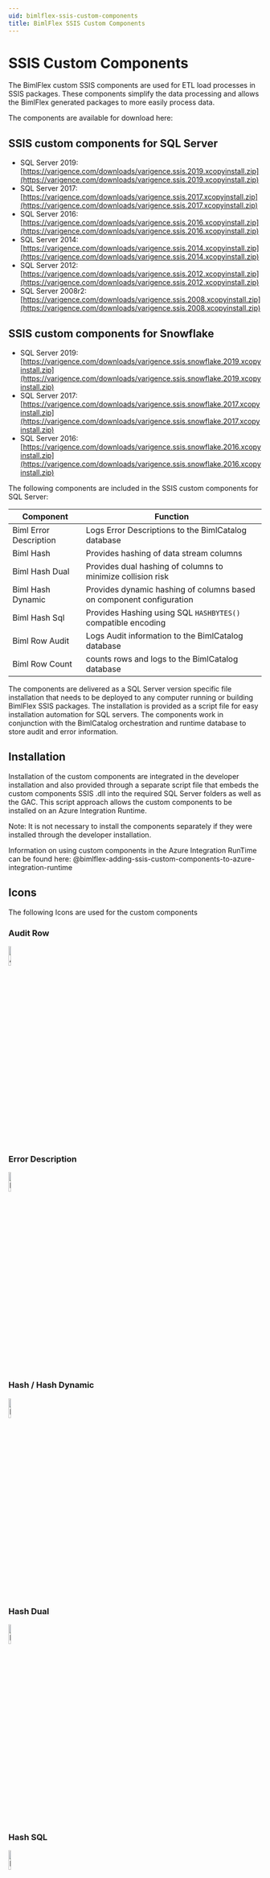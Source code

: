 ```yaml
---
uid: bimlflex-ssis-custom-components
title: BimlFlex SSIS Custom Components
---
```

# SSIS Custom Components

The BimlFlex custom SSIS components are used for ETL load processes in SSIS packages. These components simplify the data processing and allows the BimlFlex generated packages to more easily process data.

The components are available for download here:

## SSIS custom components for SQL Server

* SQL Server 2019: [https://varigence.com/downloads/varigence.ssis.2019.xcopyinstall.zip](https://varigence.com/downloads/varigence.ssis.2019.xcopyinstall.zip)
* SQL Server 2017: [https://varigence.com/downloads/varigence.ssis.2017.xcopyinstall.zip](https://varigence.com/downloads/varigence.ssis.2017.xcopyinstall.zip)
* SQL Server 2016: [https://varigence.com/downloads/varigence.ssis.2016.xcopyinstall.zip](https://varigence.com/downloads/varigence.ssis.2016.xcopyinstall.zip)
* SQL Server 2014: [https://varigence.com/downloads/varigence.ssis.2014.xcopyinstall.zip](https://varigence.com/downloads/varigence.ssis.2014.xcopyinstall.zip)
* SQL Server 2012: [https://varigence.com/downloads/varigence.ssis.2012.xcopyinstall.zip](https://varigence.com/downloads/varigence.ssis.2012.xcopyinstall.zip)
* SQL Server 2008r2: [https://varigence.com/downloads/varigence.ssis.2008.xcopyinstall.zip](https://varigence.com/downloads/varigence.ssis.2008.xcopyinstall.zip)

## SSIS custom components for Snowflake

* SQL Server 2019: [https://varigence.com/downloads/varigence.ssis.snowflake.2019.xcopyinstall.zip](https://varigence.com/downloads/varigence.ssis.snowflake.2019.xcopyinstall.zip)
* SQL Server 2017: [https://varigence.com/downloads/varigence.ssis.snowflake.2017.xcopyinstall.zip](https://varigence.com/downloads/varigence.ssis.snowflake.2017.xcopyinstall.zip)
* SQL Server 2016: [https://varigence.com/downloads/varigence.ssis.snowflake.2016.xcopyinstall.zip](https://varigence.com/downloads/varigence.ssis.snowflake.2016.xcopyinstall.zip)

The following components are included in the SSIS custom components for SQL Server:

| Component              | Function                               |
| ---------------------- | -------------------------------------- |
| Biml Error Description | Logs Error Descriptions to the BimlCatalog database |
| Biml Hash              | Provides hashing of data stream columns |
| Biml Hash Dual         | Provides dual hashing of columns to minimize collision risk |
| Biml Hash Dynamic      | Provides dynamic hashing of columns based on component configuration |
| Biml Hash Sql          | Provides Hashing using SQL `HASHBYTES()` compatible encoding |
| Biml Row Audit         | Logs Audit information to the BimlCatalog database |
| Biml Row Count         | counts rows and logs to the BimlCatalog database |

The components are delivered as a SQL Server version specific file installation that needs to be deployed to any computer running or building BimlFlex SSIS packages.
The installation is provided as a script file for easy installation automation for SQL servers.
The components work in conjunction with the BimlCatalog orchestration and runtime database to store audit and error information.

## Installation

Installation of the custom components are integrated in the developer installation and also provided through a separate script file that embeds the custom components SSIS .dll into the required SQL Server folders as well as the GAC. This script approach allows the custom components to be installed on an Azure Integration Runtime.

Note: It is not necessary to install the components separately if they were installed through the developer installation.

Information on using custom components in the Azure Integration RunTime can be found here: @bimlflex-adding-ssis-custom-components-to-azure-integration-runtime

## Icons

The following Icons are used for the custom components

### Audit Row

<img src="images/bimlflex-v5-cc-auditrow.ico" alt="AuditRow Icon" width="10%"/>

### Error Description

<img src="images/bimlflex-v5-cc-errordescription.ico" alt="ErrorDescription Icon" width="10%"/>

### Hash / Hash Dynamic

<img src="images/bimlflex-v5-cc-hash.ico" alt="Hash Icon" width="10%"/>

### Hash Dual

<img src="images/bimlflex-v5-cc-hashdual.ico" alt="HashDual Icon" width="10%"/>

### Hash SQL

<img src="images/bimlflex-v5-cc-hashsql.ico" alt="HashSql Icon" width="10%"/>

### Row Count

<img src="images/bimlflex-v5-cc-RowCount.ico" alt="RowCount Icon" width="10%"/>
